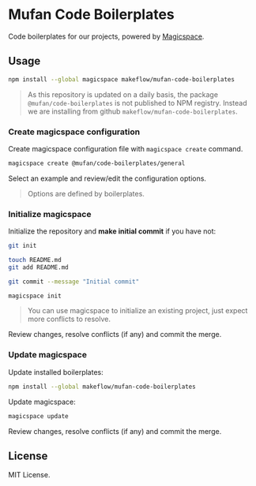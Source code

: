 # Mufan Code Boilerplates

Code boilerplates for our projects, powered by [Magicspace](https://github.com/makeflow/magicspace).

## Usage

```bash
npm install --global magicspace makeflow/mufan-code-boilerplates
```

> As this repository is updated on a daily basis, the package `@mufan/code-boilerplates` is not published to NPM registry. Instead we are installing from github `makeflow/mufan-code-boilerplates`.

### Create magicspace configuration

Create magicspace configuration file with `magicspace create` command.

```bash
magicspace create @mufan/code-boilerplates/general
```

Select an example and review/edit the configuration options.

> Options are defined by boilerplates.

### Initialize magicspace

Initialize the repository and **make initial commit** if you have not:

```bash
git init

touch README.md
git add README.md

git commit --message "Initial commit"
```

```bash
magicspace init
```

> You can use magicspace to initialize an existing project, just expect more conflicts to resolve.

Review changes, resolve conflicts (if any) and commit the merge.

### Update magicspace

Update installed boilerplates:

```bash
npm install --global makeflow/mufan-code-boilerplates
```

Update magicspace:

```bash
magicspace update
```

Review changes, resolve conflicts (if any) and commit the merge.

## License

MIT License.
